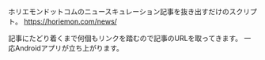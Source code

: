 ホリエモンドットコムのニュースキュレーション記事を抜き出すだけのスクリプト。
https://horiemon.com/news/

記事にたどり着くまで何個もリンクを踏むので記事のURLを取ってきます。
一応Androidアプリが立ち上がります。
